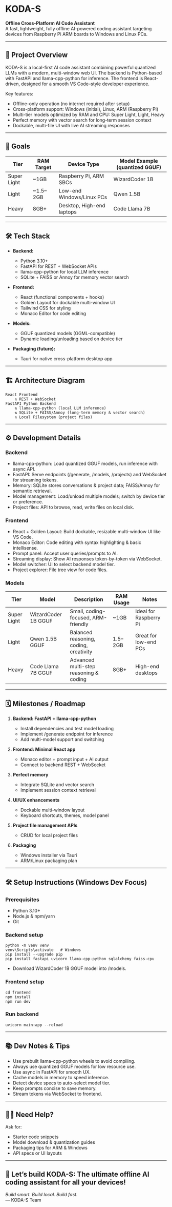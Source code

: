 # KODA-S

**Offline Cross-Platform AI Code Assistant**  
A fast, lightweight, fully offline AI-powered coding assistant targeting devices from Raspberry Pi ARM boards to Windows and Linux PCs.

---

## 🚀 Project Overview

KODA-S is a local-first AI code assistant combining powerful quantized LLMs with a modern, multi-window web UI. The backend is Python-based with FastAPI and llama-cpp-python for inference. The frontend is React-driven, designed for a smooth VS Code–style developer experience.

Key features:  
- Offline-only operation (no internet required after setup)  
- Cross-platform support: Windows (initial), Linux, ARM (Raspberry Pi)  
- Multi-tier models optimized by RAM and CPU: Super Light, Light, Heavy  
- Perfect memory with vector search for long-term session context  
- Dockable, multi-file UI with live AI streaming responses  

---

## 🎯 Goals

| Tier           | RAM Target  | Device Type                | Model Example (quantized GGUF)        |
|----------------|-------------|----------------------------|---------------------------------------|
| Super Light    | ~1GB        | Raspberry Pi, ARM SBCs     | WizardCoder 1B                        |
| Light          | ~1.5–2GB    | Low-end Windows/Linux PCs  | Qwen 1.5B                            |
| Heavy          | 8GB+        | Desktop, High-end laptops  | Code Llama 7B                        |

---

## 🛠 Tech Stack

- **Backend:**  
  - Python 3.10+  
  - FastAPI for REST + WebSocket APIs  
  - llama-cpp-python for local LLM inference  
  - SQLite + FAISS or Annoy for memory vector search  

- **Frontend:**  
  - React (functional components + hooks)  
  - Golden Layout for dockable multi-window UI  
  - Tailwind CSS for styling  
  - Monaco Editor for code editing  

- **Models:**  
  - GGUF quantized models (GGML-compatible)  
  - Dynamic loading/unloading based on device tier  

- **Packaging (future):**  
  - Tauri for native cross-platform desktop app  

---

## 🏗 Architecture Diagram

    React Frontend
        ⇅ REST + WebSocket
    FastAPI Python Backend
        ⇅ llama-cpp-python (local LLM inference)
        ⇅ SQLite + FAISS/Annoy (long-term memory & vector search)
        ⇅ Local Filesystem (project files)

---

## ⚙️ Development Details

### Backend

- llama-cpp-python: Load quantized GGUF models, run inference with async API.  
- FastAPI: Serve endpoints (/generate, /models, /projects) and WebSocket for streaming tokens.  
- Memory: SQLite stores conversations & project data; FAISS/Annoy for semantic retrieval.  
- Model management: Load/unload multiple models; switch by device tier or preference.  
- Project files: API to browse, read, write files on local disk.

### Frontend

- React + Golden Layout: Build dockable, resizable multi-window UI like VS Code.  
- Monaco Editor: Code editing with syntax highlighting & basic intellisense.  
- Prompt panel: Accept user queries/prompts to AI.  
- Streaming display: Show AI responses token-by-token via WebSocket.  
- Model switcher: UI to select backend model tier.  
- Project explorer: File tree view for code files.

### Models

| Tier        | Model               | Description                             | RAM Usage | Notes                   |
|-------------|---------------------|-----------------------------------------|-----------|-------------------------|
| Super Light | WizardCoder 1B GGUF | Small, coding-focused, ARM-friendly     | ~1GB      | Ideal for Raspberry Pi  |
| Light       | Qwen 1.5B GGUF      | Balanced reasoning, coding, creativity  | 1.5–2GB   | Great for low-end PCs   |
| Heavy       | Code Llama 7B GGUF  | Advanced multi-step reasoning & coding  | 8GB+      | High-end desktops       |

---

## 🗓 Milestones / Roadmap

1. **Backend: FastAPI + llama-cpp-python**  
   - Install dependencies and test model loading  
   - Implement /generate endpoint for inference  
   - Add multi-model support and switching  

2. **Frontend: Minimal React app**  
   - Monaco editor + prompt input + AI output  
   - Connect to backend REST + WebSocket  

3. **Perfect memory**  
   - Integrate SQLite and vector search  
   - Implement session context retrieval  

4. **UI/UX enhancements**  
   - Dockable multi-window layout  
   - Keyboard shortcuts, themes, model panel  

5. **Project file management APIs**  
   - CRUD for local project files  

6. **Packaging**  
   - Windows installer via Tauri  
   - ARM/Linux packaging plan  

---

## 🛠 Setup Instructions (Windows Dev Focus)

### Prerequisites

- Python 3.10+  
- Node.js & npm/yarn  
- Git  

### Backend setup

    python -m venv venv
    venv\Scripts\activate   # Windows
    pip install --upgrade pip
    pip install fastapi uvicorn llama-cpp-python sqlalchemy faiss-cpu

- Download WizardCoder 1B GGUF model into /models.

### Frontend setup

    cd frontend
    npm install
    npm run dev

### Run backend

    uvicorn main:app --reload

---

## 📚 Dev Notes & Tips

- Use prebuilt llama-cpp-python wheels to avoid compiling.  
- Always use quantized GGUF models for low resource use.  
- Use async in FastAPI for smooth UX.  
- Cache models in memory to speed inference.  
- Detect device specs to auto-select model tier.  
- Keep prompts concise to save memory.  
- Stream tokens via WebSocket to frontend.

---

## 🙋‍♂️ Need Help?

Ask for:  
- Starter code snippets  
- Model download & quantization guides  
- Packaging tips for ARM & Windows  
- API specs or UI layouts

---

## 🎉 Let’s build KODA-S: The ultimate offline AI coding assistant for all your devices!

*Build smart. Build local. Build fast.*  
— KODA-S Team

